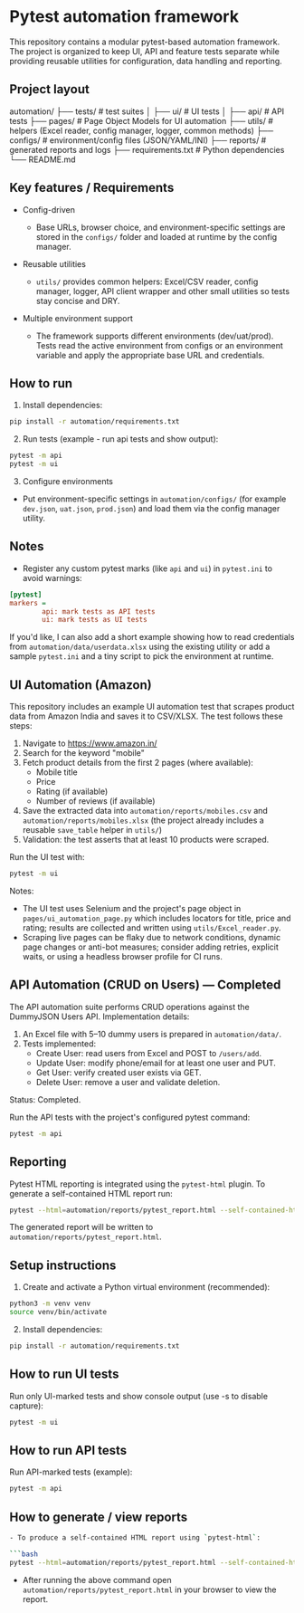 Pytest automation framework
===========================

This repository contains a modular pytest-based automation framework. The
project is organized to keep UI, API and feature tests separate while
providing reusable utilities for configuration, data handling and reporting.

Project layout
--------------

automation/
├── tests/                 # test suites
│   ├── ui/                # UI tests
│   ├── api/               # API tests
├── pages/                 # Page Object Models for UI automation
├── utils/                 # helpers (Excel reader, config manager, logger, common methods)
├── configs/               # environment/config files (JSON/YAML/INI)
├── reports/               # generated reports and logs
├── requirements.txt       # Python dependencies
└── README.md

Key features / Requirements
---------------------------

- Config-driven
	- Base URLs, browser choice, and environment-specific settings are
		stored in the `configs/` folder and loaded at runtime by the config
		manager.

- Reusable utilities
	- `utils/` provides common helpers: Excel/CSV reader, config manager,
		logger, API client wrapper and other small utilities so tests stay
		concise and DRY.

- Multiple environment support
	- The framework supports different environments (dev/uat/prod). Tests
		read the active environment from configs or an environment variable
		and apply the appropriate base URL and credentials.

How to run
----------

1. Install dependencies:

```bash
pip install -r automation/requirements.txt
```

2. Run tests (example - run api tests and show output):

```bash
pytest -m api
pytest -m ui
```

3. Configure environments

- Put environment-specific settings in `automation/configs/` (for example
	`dev.json`, `uat.json`, `prod.json`) and load them via the config
	manager utility.

Notes
-----
- Register any custom pytest marks (like `api` and `ui`) in `pytest.ini`
	to avoid warnings:

```ini
[pytest]
markers =
		api: mark tests as API tests
		ui: mark tests as UI tests
```

If you'd like, I can also add a short example showing how to read
credentials from `automation/data/userdata.xlsx` using the existing utility
or add a sample `pytest.ini` and a tiny script to pick the environment at
runtime.

UI Automation (Amazon)
-----------------------

This repository includes an example UI automation test that scrapes
product data from Amazon India and saves it to CSV/XLSX. The test follows
these steps:

1. Navigate to https://www.amazon.in/
2. Search for the keyword "mobile"
3. Fetch product details from the first 2 pages (where available):
	- Mobile title
	- Price
	- Rating (if available)
	- Number of reviews (if available)
4. Save the extracted data into `automation/reports/mobiles.csv` and
	`automation/reports/mobiles.xlsx` (the project already includes a
	reusable `save_table` helper in `utils/`)
5. Validation: the test asserts that at least 10 products were scraped.

Run the UI test with:

```bash
pytest -m ui
```

Notes:
- The UI test uses Selenium and the project's page object in
  `pages/ui_automation_page.py` which includes locators for title, price
  and rating; results are collected and written using `utils/Excel_reader.py`.
- Scraping live pages can be flaky due to network conditions, dynamic
  page changes or anti-bot measures; consider adding retries, explicit
  waits, or using a headless browser profile for CI runs.

API Automation (CRUD on Users) — Completed
----------------------------------------

The API automation suite performs CRUD operations against the DummyJSON
Users API. Implementation details:

1. An Excel file with 5–10 dummy users is prepared in `automation/data/`.
2. Tests implemented:
	- Create User: read users from Excel and POST to `/users/add`.
	- Update User: modify phone/email for at least one user and PUT.
	- Get User: verify created user exists via GET.
	- Delete User: remove a user and validate deletion.

Status: Completed.

Run the API tests with the project's configured pytest command:

```bash
pytest -m api
```

Reporting
---------

Pytest HTML reporting is integrated using the `pytest-html` plugin. To
generate a self-contained HTML report run:

```bash
pytest --html=automation/reports/pytest_report.html --self-contained-html
```

The generated report will be written to `automation/reports/pytest_report.html`.

Setup instructions
------------------

1. Create and activate a Python virtual environment (recommended):

```bash
python3 -m venv venv
source venv/bin/activate
```

2. Install dependencies:

```bash
pip install -r automation/requirements.txt
```

How to run UI tests
-------------------

Run only UI-marked tests and show console output (use -s to disable capture):

```bash
pytest -m ui
```

How to run API tests
--------------------

Run API-marked tests (example):

```bash
pytest -m api
```

How to generate / view reports
------------------------------

```bash
- To produce a self-contained HTML report using `pytest-html`:

```bash
pytest --html=automation/reports/pytest_report.html --self-contained-html
```

- After running the above command open `automation/reports/pytest_report.html` in your browser to view the report.





